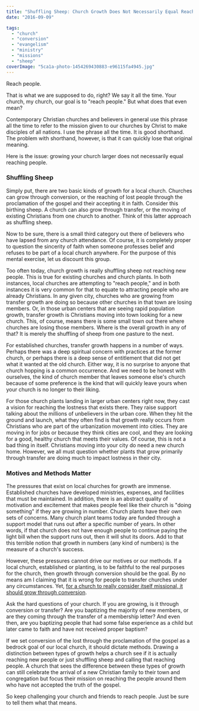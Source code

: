 ```yaml
---
title: "Shuffling Sheep: Church Growth Does Not Necessarily Equal Reaching People"
date: "2016-09-09"

tags: 
  - "church"
  - "conversion"
  - "evangelism"
  - "ministry"
  - "missions"
  - "sheep"
coverImage: "5ca1a-photo-1454269430883-e96115fa4945.jpg"
---
```


Reach people.

That is what we are supposed to do, right? We say it all the time. Your church, my church, our goal is to "reach people." But what does that even mean?

Contemporary Christian churches and believers in general use this phrase all the time to refer to the mission given to our churches by Christ to make disciples of all nations. I use the phrase all the time. It is good shorthand. The problem with shorthand, however, is that it can quickly lose that original meaning.

Here is the issue: growing your church larger does not necessarily equal reaching people.

### **Shuffling Sheep**

Simply put, there are two basic kinds of growth for a local church. Churches can grow through conversion, or the reaching of lost people through the proclamation of the gospel and their accepting it in faith. Consider this birthing sheep. A church can also grow through transfer, or the moving of existing Christians from one church to another. Think of this latter approach as shuffling sheep.

Now to be sure, there is a small third category out there of believers who have lapsed from any church attendance. Of course, it is completely proper to question the sincerity of faith when someone professes belief and refuses to be part of a local church anywhere. For the purpose of this mental exercise, let us discount this group.

Too often today, church growth is really shuffling sheep not reaching new people. This is true for existing churches and church plants. In both instances, local churches are attempting to "reach people," and in both instances it is very common for that to equate to attracting people who are already Christians. In any given city, churches who are growing from transfer growth are doing so because other churches in that town are losing members. Or, in those urban centers that are seeing rapid population growth, transfer growth is Christians moving into town looking for a new church. This, of course, means there is some small town out there where churches are losing those members. Where is the overall growth in any of that? It is merely the shuffling of sheep from one pasture to the next.

For established churches, transfer growth happens in a number of ways. Perhaps there was a deep spiritual concern with practices at the former church, or perhaps there is a deep sense of entitlement that did not get what it wanted at the old church. Either way, it is no surprise to anyone that church hopping is a common occurrence. And we need to be honest with ourselves, the kind of church member that leaves someone else's church because of some preference is the kind that will quickly leave yours when your church is no longer to their liking.

For those church plants landing in larger urban centers right now, they cast a vision for reaching the lostness that exists there. They raise support talking about the millions of unbelievers in the urban core. When they hit the ground and launch, what they often find is that growth really occurs from Christians who are part of the urbanization movement into cities. They are moving in for jobs or because they think cities are cool, and they are looking for a good, healthy church that meets their values. Of course, this is not a bad thing in itself. Christians moving into your city do need a new church home. However, we all must question whether plants that grow primarily through transfer are doing much to impact lostness in their city.

### **Motives and Methods Matter**

The pressures that exist on local churches for growth are immense. Established churches have developed ministries, expenses, and facilities that must be maintained. In addition, there is an abstract quality of motivation and excitement that makes people feel like their church is "doing something" if they are growing in number. Church plants have their own sets of concerns. Many church plant teams today are funded through a support model that runs out after a specific number of years. In other words, if that church does not have enough people to continue paying the light bill when the support runs out, then it will shut its doors. Add to that this terrible notion that growth in numbers (any kind of numbers) is the measure of a church's success.

However, these pressures cannot drive our motives or our methods. If a local church, established or planting, is to be faithful to the real purposes for the church, then growth through conversion should be the goal. By no means am I claiming that it is wrong for people to transfer churches under any circumstances. Yet, [for a church to really consider itself missional, it should grow through conversion](http://blog.keelancook.com/2016/05/how-to-know-if-your-church-is-missional.html).

Ask the hard questions of your church. If you are growing, is it through conversion or transfer? Are you baptizing the majority of new members, or are they coming through the transfer of a membership letter? And even then, are you baptizing people that had some false experience as a child but later came to faith and have not received proper baptism?

If we set conversion of the lost through the proclamation of the gospel as a bedrock goal of our local church, it should dictate methods. Drawing a distinction between types of growth helps a church see if it is actually reaching new people or just shuffling sheep and calling that reaching people. A church that sees the difference between these types of growth can still celebrate the arrival of a new Christian family to their town and congregation but focus their mission on reaching the people around them who have not accepted the truth of the gospel.

So keep challenging your church and friends to reach people. Just be sure to tell them what that means.
